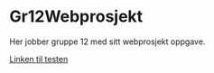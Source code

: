 Gr12Webprosjekt
===============

Her jobber gruppe 12 med sitt webprosjekt oppgave. 


<a href="http://student.cs.hioa.no/~s198554/WPP%20-%20WIP/WPP-testen.php">Linken til testen</a>